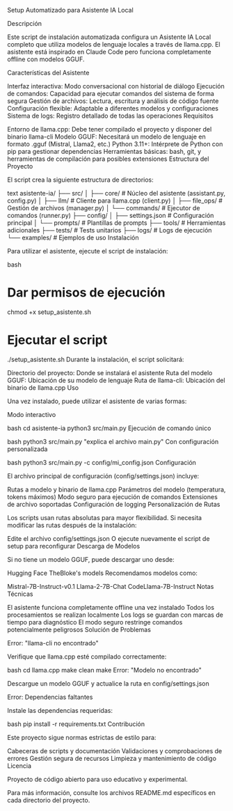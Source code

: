 Setup Automatizado para Asistente IA Local

Descripción

Este script de instalación automatizada configura un Asistente IA Local completo que utiliza modelos de lenguaje locales a través de llama.cpp. El asistente está inspirado en Claude Code pero funciona completamente offline con modelos GGUF.

Características del Asistente

Interfaz interactiva: Modo conversacional con historial de diálogo
Ejecución de comandos: Capacidad para ejecutar comandos del sistema de forma segura
Gestión de archivos: Lectura, escritura y análisis de código fuente
Configuración flexible: Adaptable a diferentes modelos y configuraciones
Sistema de logs: Registro detallado de todas las operaciones
Requisitos

Entorno de llama.cpp: Debe tener compilado el proyecto y disponer del binario llama-cli
Modelo GGUF: Necesitará un modelo de lenguaje en formato .gguf (Mistral, Llama2, etc.)
Python 3.11+: Intérprete de Python con pip para gestionar dependencias
Herramientas básicas: bash, git, y herramientas de compilación para posibles extensiones
Estructura del Proyecto

El script crea la siguiente estructura de directorios:

text
asistente-ia/
├── src/
│   ├── core/           # Núcleo del asistente (assistant.py, config.py)
│   ├── llm/            # Cliente para llama.cpp (client.py)
│   ├── file_ops/       # Gestión de archivos (manager.py)
│   └── commands/       # Ejecutor de comandos (runner.py)
├── config/
│   ├── settings.json   # Configuración principal
│   └── prompts/        # Plantillas de prompts
├── tools/              # Herramientas adicionales
├── tests/              # Tests unitarios
├── logs/               # Logs de ejecución
└── examples/           # Ejemplos de uso
Instalación

Para utilizar el asistente, ejecute el script de instalación:

bash
# Dar permisos de ejecución
chmod +x setup_asistente.sh

# Ejecutar el script
./setup_asistente.sh
Durante la instalación, el script solicitará:

Directorio del proyecto: Donde se instalará el asistente
Ruta del modelo GGUF: Ubicación de su modelo de lenguaje
Ruta de llama-cli: Ubicación del binario de llama.cpp
Uso

Una vez instalado, puede utilizar el asistente de varias formas:

Modo interactivo

bash
cd asistente-ia
python3 src/main.py
Ejecución de comando único

bash
python3 src/main.py "explica el archivo main.py"
Con configuración personalizada

bash
python3 src/main.py -c config/mi_config.json
Configuración

El archivo principal de configuración (config/settings.json) incluye:

Rutas a modelo y binario de llama.cpp
Parámetros del modelo (temperatura, tokens máximos)
Modo seguro para ejecución de comandos
Extensiones de archivo soportadas
Configuración de logging
Personalización de Rutas

Los scripts usan rutas absolutas para mayor flexibilidad. Si necesita modificar las rutas después de la instalación:

Edite el archivo config/settings.json
O ejecute nuevamente el script de setup para reconfigurar
Descarga de Modelos

Si no tiene un modelo GGUF, puede descargar uno desde:

Hugging Face
TheBloke's models
Recomendamos modelos como:

Mistral-7B-Instruct-v0.1
Llama-2-7B-Chat
CodeLlama-7B-Instruct
Notas Técnicas

El asistente funciona completamente offline una vez instalado
Todos los procesamientos se realizan localmente
Los logs se guardan con marcas de tiempo para diagnóstico
El modo seguro restringe comandos potencialmente peligrosos
Solución de Problemas

Error: "llama-cli no encontrado"

Verifique que llama.cpp esté compilado correctamente:

bash
cd llama.cpp
make clean
make
Error: "Modelo no encontrado"

Descargue un modelo GGUF y actualice la ruta en config/settings.json

Error: Dependencias faltantes

Instale las dependencias requeridas:

bash
pip install -r requirements.txt
Contribución

Este proyecto sigue normas estrictas de estilo para:

Cabeceras de scripts y documentación
Validaciones y comprobaciones de errores
Gestión segura de recursos
Limpieza y mantenimiento de código
Licencia

Proyecto de código abierto para uso educativo y experimental.

Para más información, consulte los archivos README.md específicos en cada directorio del proyecto.
